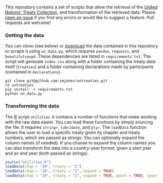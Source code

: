 This repository contains a set of scripts that allow the retrieval of the [United Nations' Treaty Collection](http://treaties.un.org/), and transformation of the retrieved data. Please [open an issue](https://github.com/zmjones/untreaties/issues/new) if you find any errors or would like to suggest a feature. Pull requests are welcome!

### Getting the data

You can clone (see below) or [download](https://github.com/zmjones/untreaties/archive/master.zip) the data contained in this repository or scrape it using `un_data.py`, which requires `pandas`, `requests`, and `beautifulsoup4`. These dependencies are listed in `requirements.txt`. The script will generate `index.csv` along with a folder containing the treaty data itself (`treaties`) and a folder containing declarations made by participants (contained in `declarations`).

```shell
git clone git@github.com:zmjones/untreaties.git
cd untreaties
pip install -r requirements.txt
python un_data.py
```

### Transforming the data

The [R](http://cran.us.r-project.org/) script `utilities.R` contains a number of functions that make working with the raw data easier. You can load these functions by simply sourcing the file. It requires `stringr`, `lubridate`, and `plyr`. The `loadData` function allows the user to load a specific treaty given its chapter and treaty numbers, which are passed as strings. You can optionally expand the column names (if needed). If you choose to expand the column names you can also transform the data into a country-year format, given a start year and an end year (both passed as strings).

```r
source("utilities.R")
loadData(chap = "10", treaty = "2")
loadData(chap = "10", treaty = "2", expand = TRUE)
loadData(chap = "10", treaty = "2", expand = TRUE, panel = TRUE, syear = "1945", eyear = "2013")
```
